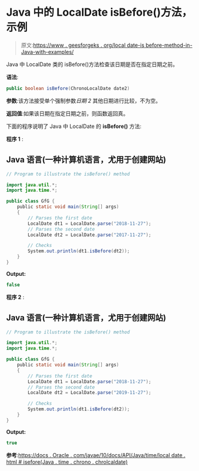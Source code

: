 # Java 中的 LocalDate isBefore()方法，示例

> 原文:[https://www . geesforgeks . org/local date-is before-method-in-Java-with-examples/](https://www.geeksforgeeks.org/localdate-isbefore-method-in-java-with-examples/)

Java 中 LocalDate 类的 isBefore()方法检查该日期是否在指定日期之前。

**语法**:

```java
public boolean isBefore(ChronoLocalDate date2)

```

**参数**:该方法接受单个强制参数*日期 2* 其他日期进行比较，不为空。

**返回值**:如果该日期在指定日期之前，则函数返回真。

下面的程序说明了 Java 中 LocalDate 的 **isBefore()** 方法:

**程序 1** :

## Java 语言(一种计算机语言，尤用于创建网站)

```java
// Program to illustrate the isBefore() method

import java.util.*;
import java.time.*;

public class GfG {
    public static void main(String[] args)
    {
        // Parses the first date
        LocalDate dt1 = LocalDate.parse("2018-11-27");
        // Parses the second date
        LocalDate dt2 = LocalDate.parse("2017-11-27");

        // Checks
        System.out.println(dt1.isBefore(dt2));
    }
}
```

**Output:** 

```java
false

```

**程序 2** :

## Java 语言(一种计算机语言，尤用于创建网站)

```java
// Program to illustrate the isBefore() method

import java.util.*;
import java.time.*;

public class GfG {
    public static void main(String[] args)
    {
        // Parses the first date
        LocalDate dt1 = LocalDate.parse("2018-11-27");
        // Parses the second date
        LocalDate dt2 = LocalDate.parse("2019-11-27");

        // Checks
        System.out.println(dt1.isBefore(dt2));
    }
}
```

**Output:** 

```java
true

```

**参考**:[https://docs . Oracle . com/javae/10/docs/API/Java/time/local date . html # isefore(Java . time . chrono . chrolcaldate)](https://docs.oracle.com/javase/10/docs/api/java/time/LocalDate.html#isBefore(java.time.chrono.ChronoLocalDate))